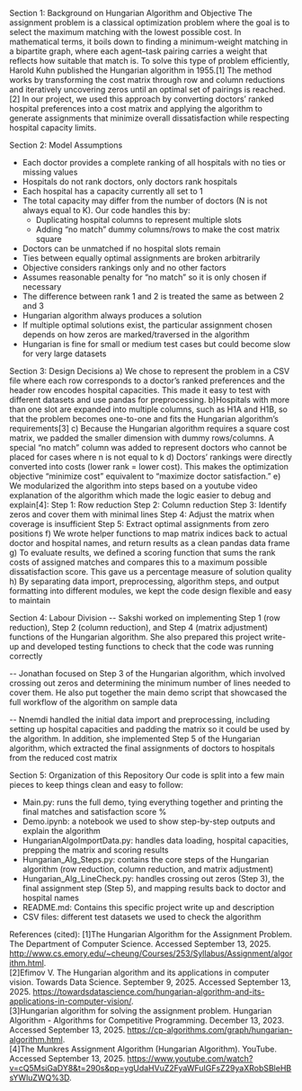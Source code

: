 Section 1: Background on Hungarian Algorithm and Objective
The assignment problem is a classical optimization problem where the goal is to select the maximum matching with the lowest possible cost. In mathematical terms, it boils down to finding a minimum-weight matching in a bipartite graph, where each agent–task pairing carries a weight that reflects how suitable that match is. To solve this type of problem efficiently, Harold Kuhn published the Hungarian algorithm in 1955.[1] The method works by transforming the cost matrix through row and column reductions and iteratively uncovering zeros until an optimal set of pairings is reached.[2] In our project, we used this approach by converting doctors’ ranked hospital preferences into a cost matrix and applying the algorithm to generate assignments that minimize overall dissatisfaction while respecting hospital capacity limits.

Section 2: Model Assumptions
- Each doctor provides a complete ranking of all hospitals with no ties or missing values
- Hospitals do not rank doctors, only doctors rank hospitals
- Each hospital has a capacity currently all set to 1
- The total capacity may differ from the number of doctors (N is not always equal to K). Our code handles this by:
  - Duplicating hospital columns to represent multiple slots
  - Adding “no match” dummy columns/rows to make the cost matrix square
- Doctors can be unmatched if no hospital slots remain
- Ties between equally optimal assignments are broken arbitrarily
- Objective considers rankings only and no other factors
- Assumes reasonable penalty for “no match” so it is only chosen if necessary
- The difference between rank 1 and 2 is treated the same as between 2 and 3
- Hungarian algorithm always produces a solution
- If multiple optimal solutions exist, the particular assignment chosen depends on how zeros are marked/traversed in the algorithm
- Hungarian is fine for small or medium test cases but could become slow for very large datasets

Section 3: Design Decisions
a) We chose to represent the problem in a CSV file where each row corresponds to a doctor’s ranked preferences and the header row encodes hospital capacities. This made it easy to test with different datasets and use pandas for preprocessing.
b)Hospitals with more than one slot are expanded into multiple columns, such as H1A and H1B, so that the problem becomes one-to-one and fits the Hungarian algorithm’s requirements[3]
c) Because the Hungarian algorithm requires a square cost matrix, we padded the smaller dimension with dummy rows/columns. A special “no match” column was added to represent doctors who cannot be placed for cases where n is not equal to k 
d) Doctors’ rankings were directly converted into costs (lower rank = lower cost). This makes the optimization objective “minimize cost” equivalent to “maximize doctor satisfaction.”
e) We modularized the algorithm into steps based on a youtube video explanation of the algorithm which made the logic easier to debug and explain[4]:
  Step 1: Row reduction
  Step 2: Column reduction
  Step 3: Identify zeros and cover them with minimal lines
  Step 4: Adjust the matrix when coverage is insufficient
  Step 5: Extract optimal assignments from zero positions
f) We wrote helper functions to map matrix indices back to actual doctor and hospital names, and return results as a clean pandas data frame
g) To evaluate results, we defined a scoring function that sums the rank costs of assigned matches and compares this to a maximum possible dissatisfaction score. This gave us a percentage measure of solution quality
h) By separating data import, preprocessing, algorithm steps, and output formatting into different modules, we kept the code design flexible and easy to maintain

Section 4: Labour Division
-- Sakshi worked on implementing Step 1 (row reduction), Step 2 (column reduction), and Step 4 (matrix adjustment) functions of the Hungarian algorithm. She also prepared this project write-up and developed testing functions to check that the code was running correctly

-- Jonathan focused on Step 3 of the Hungarian algorithm, which involved crossing out zeros and determining the minimum number of lines needed to cover them. He also put together the main demo script that showcased the full workflow of the algorithm on sample data

-- Nnemdi handled the initial data import and preprocessing, including setting up hospital capacities and padding the matrix so it could be used by the algorithm. In addition, she implemented Step 5 of the Hungarian algorithm, which extracted the final assignments of doctors to hospitals from the reduced cost matrix

Section 5: Organization of this Repository
Our code is split into a few main pieces to keep things clean and easy to follow:
- Main.py: runs the full demo, tying everything together and printing the final matches and satisfaction score %
- Demo.ipynb: a notebook we used to show step-by-step outputs and explain the algorithm
- HungarianAlgoImportData.py: handles data loading, hospital capacities, prepping the matrix and scoring results
- Hungarian_Alg_Steps.py: contains the core steps of the Hungarian algorithm (row reduction, column reduction, and matrix adjustment)
- Hungarian_Alg_LineCheck.py: handles crossing out zeros (Step 3), the final assignment step (Step 5), and mapping results back to doctor and hospital names
- README.md: Contains this specific project write up and description
- CSV files: different test datasets we used to check the algorithm

References (cited):
[1]The Hungarian Algorithm for the Assignment Problem. The Department of Computer Science. Accessed September 13, 2025. http://www.cs.emory.edu/~cheung/Courses/253/Syllabus/Assignment/algorithm.html.  
[2]Efimov V. The Hungarian algorithm and its applications in computer vision. Towards Data Science. September 9, 2025. Accessed September 13, 2025. https://towardsdatascience.com/hungarian-algorithm-and-its-applications-in-computer-vision/.  
[3]Hungarian algorithm for solving the assignment problem. Hungarian Algorithm - Algorithms for Competitive Programming. December 13, 2023. Accessed September 13, 2025. https://cp-algorithms.com/graph/hungarian-algorithm.html.  
[4]The Munkres Assignment Algorithm (Hungarian Algorithm). YouTube. Accessed September 13, 2025. https://www.youtube.com/watch?v=cQ5MsiGaDY8&t=290s&pp=ygUdaHVuZ2FyaWFuIGFsZ29yaXRobSBleHBsYWluZWQ%3D. 
